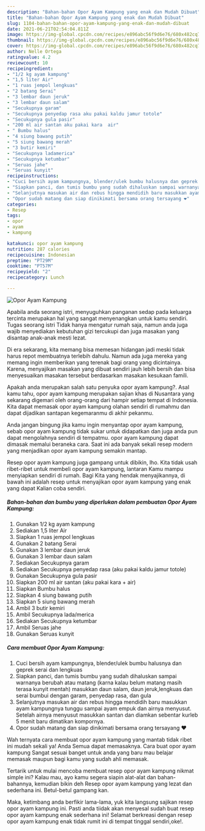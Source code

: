 ```yaml
---
description: "Bahan-bahan Opor Ayam Kampung yang enak dan Mudah Dibuat"
title: "Bahan-bahan Opor Ayam Kampung yang enak dan Mudah Dibuat"
slug: 1104-bahan-bahan-opor-ayam-kampung-yang-enak-dan-mudah-dibuat
date: 2021-06-21T02:54:04.811Z
image: https://img-global.cpcdn.com/recipes/e896abc56f9d6e76/680x482cq70/opor-ayam-kampung-foto-resep-utama.jpg
thumbnail: https://img-global.cpcdn.com/recipes/e896abc56f9d6e76/680x482cq70/opor-ayam-kampung-foto-resep-utama.jpg
cover: https://img-global.cpcdn.com/recipes/e896abc56f9d6e76/680x482cq70/opor-ayam-kampung-foto-resep-utama.jpg
author: Nelle Ortega
ratingvalue: 4.2
reviewcount: 10
recipeingredient:
- "1/2 kg ayam kampung"
- "1,5 liter Air"
- "1 ruas jempol lengkuas"
- "2 batang Serai"
- "3 lembar daun jeruk"
- "3 lembar daun salam"
- "Secukupnya garam"
- "Secukupnya penyedap rasa aku pakai kaldu jamur totole"
- "Secukupnya gula pasir"
- "200 ml air santan aku pakai kara  air"
- " Bumbu halus"
- "4 siung bawang putih"
- "5 siung bawang merah"
- "3 butir kemiri"
- "Secukupnya ladamerica"
- "Secukupnya ketumbar"
- "Seruas jahe"
- "Seruas kunyit"
recipeinstructions:
- "Cuci bersih ayam kampungnya, blender/ulek bumbu halusnya dan geprek serai dan lengkuas"
- "Siapkan panci, dan tumis bumbu yang sudah dihaluskan sampai warnanya berubah atau matang (karna kalau belum matang masih terasa kunyit mentah) masukkan daun salam, daun jeruk,lengkuas dan serai bumbui dengan garam, penyedap rasa, dan gula"
- "Selanjutnya masukan air dan rebus hingga mendidih baru masukkan ayam kampungnya tunggu sampai ayam empuk dan airnya menyusut. Setelah airnya menyusut masukkan santan dan diamkan sebentar kurleb 5 menit baru dimatikan kompornya."
- "Opor sudah matang dan siap dinikimati bersama orang tersayang ❤️"
categories:
- Resep
tags:
- opor
- ayam
- kampung

katakunci: opor ayam kampung 
nutrition: 287 calories
recipecuisine: Indonesian
preptime: "PT29M"
cooktime: "PT57M"
recipeyield: "2"
recipecategory: Lunch

---
```



![Opor Ayam Kampung](https://img-global.cpcdn.com/recipes/e896abc56f9d6e76/680x482cq70/opor-ayam-kampung-foto-resep-utama.jpg)

Apabila anda seorang istri, menyuguhkan panganan sedap pada keluarga tercinta merupakan hal yang sangat menyenangkan untuk kamu sendiri. Tugas seorang istri Tidak hanya mengatur rumah saja, namun anda juga wajib menyediakan kebutuhan gizi tercukupi dan juga masakan yang disantap anak-anak mesti lezat.

Di era  sekarang, kita memang bisa memesan hidangan jadi meski tidak harus repot membuatnya terlebih dahulu. Namun ada juga mereka yang memang ingin memberikan yang terenak bagi orang yang dicintainya. Karena, menyajikan masakan yang dibuat sendiri jauh lebih bersih dan bisa menyesuaikan masakan tersebut berdasarkan masakan kesukaan famili. 



Apakah anda merupakan salah satu penyuka opor ayam kampung?. Asal kamu tahu, opor ayam kampung merupakan sajian khas di Nusantara yang sekarang digemari oleh orang-orang dari hampir setiap tempat di Indonesia. Kita dapat memasak opor ayam kampung olahan sendiri di rumahmu dan dapat dijadikan santapan kegemaranmu di akhir pekanmu.

Anda jangan bingung jika kamu ingin menyantap opor ayam kampung, sebab opor ayam kampung tidak sukar untuk didapatkan dan juga anda pun dapat mengolahnya sendiri di tempatmu. opor ayam kampung dapat dimasak memalui beraneka cara. Saat ini ada banyak sekali resep modern yang menjadikan opor ayam kampung semakin mantap.

Resep opor ayam kampung juga gampang untuk dibikin, lho. Kita tidak usah ribet-ribet untuk membeli opor ayam kampung, lantaran Kamu mampu menyiapkan sendiri di rumah. Bagi Kita yang hendak menyajikannya, di bawah ini adalah resep untuk menyajikan opor ayam kampung yang enak yang dapat Kalian coba sendiri.

<!--inarticleads1-->

##### Bahan-bahan dan bumbu yang diperlukan dalam pembuatan Opor Ayam Kampung:

1. Gunakan 1/2 kg ayam kampung
1. Sediakan 1,5 liter Air
1. Siapkan 1 ruas jempol lengkuas
1. Gunakan 2 batang Serai
1. Gunakan 3 lembar daun jeruk
1. Gunakan 3 lembar daun salam
1. Sediakan Secukupnya garam
1. Sediakan Secukupnya penyedap rasa (aku pakai kaldu jamur totole)
1. Gunakan Secukupnya gula pasir
1. Siapkan 200 ml air santan (aku pakai kara + air)
1. Siapkan  Bumbu halus
1. Siapkan 4 siung bawang putih
1. Siapkan 5 siung bawang merah
1. Ambil 3 butir kemiri
1. Ambil Secukupnya lada/merica
1. Sediakan Secukupnya ketumbar
1. Ambil Seruas jahe
1. Gunakan Seruas kunyit




<!--inarticleads2-->

##### Cara membuat Opor Ayam Kampung:

1. Cuci bersih ayam kampungnya, blender/ulek bumbu halusnya dan geprek serai dan lengkuas
1. Siapkan panci, dan tumis bumbu yang sudah dihaluskan sampai warnanya berubah atau matang (karna kalau belum matang masih terasa kunyit mentah) masukkan daun salam, daun jeruk,lengkuas dan serai bumbui dengan garam, penyedap rasa, dan gula
1. Selanjutnya masukan air dan rebus hingga mendidih baru masukkan ayam kampungnya tunggu sampai ayam empuk dan airnya menyusut. Setelah airnya menyusut masukkan santan dan diamkan sebentar kurleb 5 menit baru dimatikan kompornya.
1. Opor sudah matang dan siap dinikimati bersama orang tersayang ❤️




Wah ternyata cara membuat opor ayam kampung yang mantab tidak ribet ini mudah sekali ya! Anda Semua dapat memasaknya. Cara buat opor ayam kampung Sangat sesuai banget untuk anda yang baru mau belajar memasak maupun bagi kamu yang sudah ahli memasak.

Tertarik untuk mulai mencoba membuat resep opor ayam kampung nikmat simple ini? Kalau mau, ayo kamu segera siapin alat-alat dan bahan-bahannya, kemudian bikin deh Resep opor ayam kampung yang lezat dan sederhana ini. Betul-betul gampang kan. 

Maka, ketimbang anda berfikir lama-lama, yuk kita langsung sajikan resep opor ayam kampung ini. Pasti anda tiidak akan menyesal sudah buat resep opor ayam kampung enak sederhana ini! Selamat berkreasi dengan resep opor ayam kampung enak tidak rumit ini di tempat tinggal sendiri,oke!.

